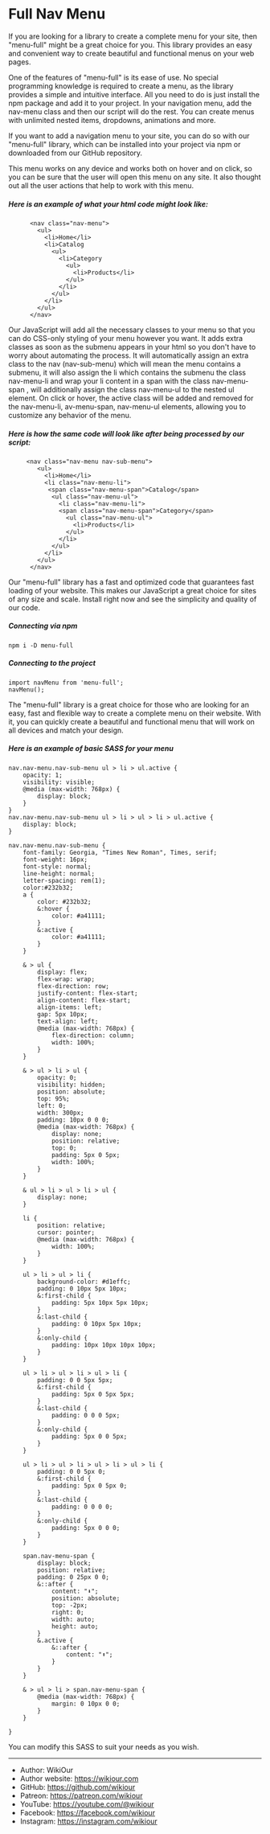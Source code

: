# Full Nav Menu

If you are looking for a library to create a complete menu for your site, then "menu-full" might be a great choice for you. This library provides an easy and convenient way to create beautiful and functional menus on your web pages.

One of the features of "menu-full" is its ease of use. No special programming knowledge is required to create a menu, as the library provides a simple and intuitive interface. All you need to do is just install the npm package and add it to your project. In your navigation menu, add the nav-menu class and then our script will do the rest. You can create menus with unlimited nested items, dropdowns, animations and more.

If you want to add a navigation menu to your site, you can do so with our "menu-full" library, which can be installed into your project via npm or downloaded from our GitHub repository.

This menu works on any device and works both on hover and on click, so you can be sure that the user will open this menu on any site. It also thought out all the user actions that help to work with this menu.

##### Here is an example of what your html code might look like:
```
      <nav class="nav-menu">
        <ul>
          <li>Home</li>
          <li>Catalog
            <ul>
              <li>Category
                <ul>
                  <li>Products</li>
                </ul>
              </li>
            </ul>
          </li>
        </ul>
      </nav>
```

Our JavaScript will add all the necessary classes to your menu so that you can do CSS-only styling of your menu however you want. It adds extra classes as soon as the submenu appears in your html so you don't have to worry about automating the process. It will automatically assign an extra class to the nav (nav-sub-menu) which will mean the menu contains a submenu, it will also assign the li which contains the submenu the class nav-menu-li and wrap your li content in a span with the class nav-menu-span , will additionally assign the class nav-menu-ul to the nested ul element. On click or hover, the active class will be added and removed for the nav-menu-li, av-menu-span, nav-menu-ul elements, allowing you to customize any behavior of the menu.

##### Here is how the same code will look like after being processed by our script:
```
     <nav class="nav-menu nav-sub-menu">
        <ul>
          <li>Home</li>
          <li class="nav-menu-li">
           <span class="nav-menu-span">Catalog</span>
            <ul class="nav-menu-ul">
              <li class="nav-menu-li">
              <span class="nav-menu-span">Category</span>
                <ul class="nav-menu-ul">
                  <li>Products</li>
                </ul>
              </li>
            </ul>
          </li>
        </ul>
      </nav>

```

Our "menu-full" library has a fast and optimized code that guarantees fast loading of your website. This makes our JavaScript a great choice for sites of any size and scale. Install right now and see the simplicity and quality of our code.

##### Connecting via npm
```
npm i -D menu-full
```

##### Connecting to the project
```
import navMenu from 'menu-full';
navMenu();
```

The "menu-full" library is a great choice for those who are looking for an easy, fast and flexible way to create a complete menu on their website. With it, you can quickly create a beautiful and functional menu that will work on all devices and match your design.

##### Here is an example of basic SASS for your menu
```
nav.nav-menu.nav-sub-menu ul > li > ul.active {
	opacity: 1;
	visibility: visible;
	@media (max-width: 768px) {
		display: block;
	}
}
nav.nav-menu.nav-sub-menu ul > li > ul > li > ul.active {
	display: block;
}

nav.nav-menu.nav-sub-menu {
	font-family: Georgia, "Times New Roman", Times, serif;
	font-weight: 16px;
	font-style: normal;
	line-height: normal;
	letter-spacing: rem(1);
	color:#232b32;
	a {
		color: #232b32;
		&:hover {
			color: #a41111;
		}
		&:active {
			color: #a41111;
		}
	}

	& > ul {
		display: flex;
		flex-wrap: wrap;
		flex-direction: row;
		justify-content: flex-start;
		align-content: flex-start;
		align-items: left;
		gap: 5px 10px;
		text-align: left;
		@media (max-width: 768px) {
			flex-direction: column;
			width: 100%;
		}
	}

	& > ul > li > ul {
		opacity: 0;
		visibility: hidden;
		position: absolute;
		top: 95%;
		left: 0;
		width: 300px;
		padding: 10px 0 0 0;
		@media (max-width: 768px) {
			display: none;
			position: relative;
			top: 0;
			padding: 5px 0 5px;
			width: 100%;
		}
	}

	& ul > li > ul > li > ul {
		display: none;
	}

	li {
		position: relative;
		cursor: pointer;
		@media (max-width: 768px) {
			width: 100%;
		}
	}

	ul > li > ul > li {
		background-color: #d1effc;
		padding: 0 10px 5px 10px;
		&:first-child {
			padding: 5px 10px 5px 10px;
		}
		&:last-child {
			padding: 0 10px 5px 10px;
		}
		&:only-child {
			padding: 10px 10px 10px 10px;
		}
	}

	ul > li > ul > li > ul > li {
		padding: 0 0 5px 5px;
		&:first-child {
			padding: 5px 0 5px 5px;
		}
		&:last-child {
			padding: 0 0 0 5px;
		}
		&:only-child {
			padding: 5px 0 0 5px;
		}
	}

	ul > li > ul > li > ul > li > ul > li {
		padding: 0 0 5px 0;
		&:first-child {
			padding: 5px 0 5px 0;
		}
		&:last-child {
			padding: 0 0 0 0;
		}
		&:only-child {
			padding: 5px 0 0 0;
		}
	}

	span.nav-menu-span {
		display: block;
		position: relative;
		padding: 0 25px 0 0;
		&::after {
			content: "⬇️";
			position: absolute;
			top: -2px;
			right: 0;
			width: auto;
			height: auto;
		}
		&.active {
			&::after {
				content: "⬆️";
			}
		}
	}
	
	& > ul > li > span.nav-menu-span {
		@media (max-width: 768px) {
			margin: 0 10px 0 0;
		}
	}

}
```

You can modify this SASS to suit your needs as you wish.

__________________________________________________________
* Author: WikiOur
* Author website: https://wikiour.com
* GitHub: https://github.com/wikiour
* Patreon: https://patreon.com/wikiour
* YouTube: https://youtube.com/@wikiour
* Facebook: https://facebook.com/wikiour
* Instagram: https://instagram.com/wikiour


